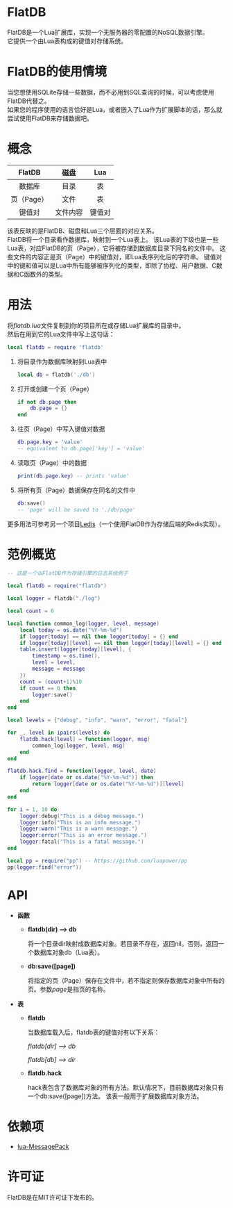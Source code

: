 FlatDB
===========

FlatDB是一个Lua扩展库，实现一个无服务器的零配置的NoSQL数据引擎。<br>
它提供一个由Lua表构成的键值对存储系统。

FlatDB的使用情境
===========

当您想使用SQLite存储一些数据，而不必用到SQL查询的时候，可以考虑使用FlatDB代替之。<br>
如果您的程序使用的语言恰好是Lua，或者嵌入了Lua作为扩展脚本的话，那么就尝试使用FlatDB来存储数据吧。

概念
==========

|     FlatDB     |     磁盘     |   Lua      |
|:--------------:|:------------:|:----------:|
| 数据库         | 目录        | 表         |
| 页（Page）     | 文件          | 表         |
| 键值对         | 文件内容      | 键值对     |

该表反映的是FlatDB、磁盘和Lua三个层面的对应关系。<br>
FlatDB将一个目录看作数据库，映射到一个Lua表上。
该Lua表的下级也是一些Lua表，对应FlatDB的页（Page），它将被存储到数据库目录下同名的文件中。
这些文件的内容正是页（Page）中的键值对，即Lua表序列化后的字符串。
键值对中的键和值可以是Lua中所有能够被序列化的类型，即除了协程、用户数据、C数据和C函数外的类型。

用法
==========

将*flatdb.lua*文件复制到你的项目所在或存储Lua扩展库的目录中。<br>
然后在用到它的Lua文件中写上这句话：
```lua
local flatdb = require 'flatdb'
```

1. 将目录作为数据库映射到Lua表中

    ```lua
    local db = flatdb('./db')
    ```

2. 打开或创建一个页（Page）

    ```lua
    if not db.page then
    	db.page = {}
    end
    ```

3. 往页（Page）中写入键值对数据

    ```lua
    db.page.key = 'value'
    -- equivalent to db.page['key'] = 'value'
    ```

4. 读取页（Page）中的数据

    ```lua
    print(db.page.key) -- prints 'value'
    ```

5. 将所有页（Page）数据保存在同名的文件中

    ```lua
    db:save()
    -- 'page' will be saved to './db/page'
    ```

更多用法可参考另一个项目[Ledis](https://github.com/uleelx/ledis)（一个使用FlatDB作为存储后端的Redis实现）。

范例概览
==========

```lua
-- 这是一个以FlatDB作为存储引擎的日志系统例子

local flatdb = require("flatdb")

local logger = flatdb("./log")

local count = 0

local function common_log(logger, level, message)
	local today = os.date("%Y-%m-%d")
	if logger[today] == nil then logger[today] = {} end
	if logger[today][level] == nil then logger[today][level] = {} end
	table.insert(logger[today][level], {
		timestamp = os.time(),
		level = level,
		message = message
	})
	count = (count+1)%10
	if count == 0 then
		logger:save()
	end
end

local levels = {"debug", "info", "warn", "error", "fatal"}

for _, level in ipairs(levels) do
	flatdb.hack[level] = function(logger, msg)
		common_log(logger, level, msg)
	end
end

flatdb.hack.find = function(logger, level, date)
	if logger[date or os.date("%Y-%m-%d")] then
		return logger[date or os.date("%Y-%m-%d")][level]
	end
end

for i = 1, 10 do
	logger:debug("This is a debug message.")
	logger:info("This is an info message.")
	logger:warn("This is a warn message.")
	logger:error("This is an error message.")
	logger:fatal("This is a fatal message.")
end

local pp = require("pp") -- https://github.com/luapower/pp
pp(logger:find("error"))

```

API
==========

- **函数**

  - **flatdb(dir) --> db**

      将一个目录dir映射成数据库对象。若目录不存在，返回nil。否则，返回一个数据库对象db（Lua表）。

  - **db:save([page])**

      将指定的页（Page）保存在文件中，若不指定则保存数据库对象中所有的页。参数*page*是指页的名称。

- **表**

  - **flatdb**

      当数据库载入后，flatdb表的键值对有以下关系：

      *flatdb[dir] --> db*

      *flatdb[db] --> dir*

  - **flatdb.hack**

      hack表包含了数据库对象的所有方法。默认情况下，目前数据库对象只有一个db:save([page])方法。
      该表一般用于扩展数据库对象方法。

依赖项
=======

- [lua-MessagePack](https://github.com/fperrad/lua-MessagePack)

许可证
=======

FlatDB是在MIT许可证下发布的。
